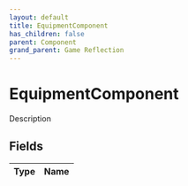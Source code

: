 ```yaml
---
layout: default
title: EquipmentComponent
has_children: false
parent: Component
grand_parent: Game Reflection
---
```

# EquipmentComponent
Description 

## Fields
| Type | Name |
|:-------------|:--------------|
